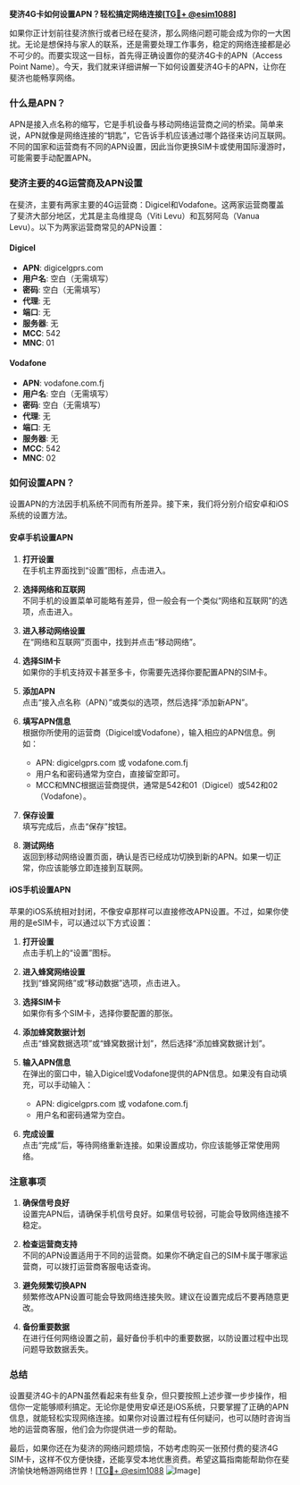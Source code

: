 **斐济4G卡如何设置APN？轻松搞定网络连接[[TG💪+ @esim1088](https://t.me/s/esim1088)]**

如果你正计划前往斐济旅行或者已经在斐济，那么网络问题可能会成为你的一大困扰。无论是想保持与家人的联系，还是需要处理工作事务，稳定的网络连接都是必不可少的。而要实现这一目标，首先得正确设置你的斐济4G卡的APN（Access Point Name）。今天，我们就来详细讲解一下如何设置斐济4G卡的APN，让你在斐济也能畅享网络。

### 什么是APN？

APN是接入点名称的缩写，它是手机设备与移动网络运营商之间的桥梁。简单来说，APN就像是网络连接的“钥匙”，它告诉手机应该通过哪个路径来访问互联网。不同的国家和运营商有不同的APN设置，因此当你更换SIM卡或使用国际漫游时，可能需要手动配置APN。

### 斐济主要的4G运营商及APN设置

在斐济，主要有两家主要的4G运营商：Digicel和Vodafone。这两家运营商覆盖了斐济大部分地区，尤其是主岛维提岛（Viti Levu）和瓦努阿岛（Vanua Levu）。以下为两家运营商常见的APN设置：

#### Digicel
- **APN**: digicelgprs.com  
- **用户名**: 空白（无需填写）  
- **密码**: 空白（无需填写）  
- **代理**: 无  
- **端口**: 无  
- **服务器**: 无  
- **MCC**: 542  
- **MNC**: 01  

#### Vodafone
- **APN**: vodafone.com.fj  
- **用户名**: 空白（无需填写）  
- **密码**: 空白（无需填写）  
- **代理**: 无  
- **端口**: 无  
- **服务器**: 无  
- **MCC**: 542  
- **MNC**: 02  

### 如何设置APN？

设置APN的方法因手机系统不同而有所差异。接下来，我们将分别介绍安卓和iOS系统的设置方法。

#### 安卓手机设置APN

1. **打开设置**  
   在手机主界面找到“设置”图标，点击进入。

2. **选择网络和互联网**  
   不同手机的设置菜单可能略有差异，但一般会有一个类似“网络和互联网”的选项，点击进入。

3. **进入移动网络设置**  
   在“网络和互联网”页面中，找到并点击“移动网络”。

4. **选择SIM卡**  
   如果你的手机支持双卡甚至多卡，你需要先选择你要配置APN的SIM卡。

5. **添加APN**  
   点击“接入点名称（APN）”或类似的选项，然后选择“添加新APN”。

6. **填写APN信息**  
   根据你所使用的运营商（Digicel或Vodafone），输入相应的APN信息。例如：
   - APN: digicelgprs.com 或 vodafone.com.fj
   - 用户名和密码通常为空白，直接留空即可。
   - MCC和MNC根据运营商提供，通常是542和01（Digicel）或542和02（Vodafone）。

7. **保存设置**  
   填写完成后，点击“保存”按钮。

8. **测试网络**  
   返回到移动网络设置页面，确认是否已经成功切换到新的APN。如果一切正常，你应该能够立即连接到互联网。

#### iOS手机设置APN

苹果的iOS系统相对封闭，不像安卓那样可以直接修改APN设置。不过，如果你使用的是eSIM卡，可以通过以下方式设置：

1. **打开设置**  
   点击手机上的“设置”图标。

2. **进入蜂窝网络设置**  
   找到“蜂窝网络”或“移动数据”选项，点击进入。

3. **选择SIM卡**  
   如果你有多个SIM卡，选择你要配置的那张。

4. **添加蜂窝数据计划**  
   点击“蜂窝数据选项”或“蜂窝数据计划”，然后选择“添加蜂窝数据计划”。

5. **输入APN信息**  
   在弹出的窗口中，输入Digicel或Vodafone提供的APN信息。如果没有自动填充，可以手动输入：
   - APN: digicelgprs.com 或 vodafone.com.fj
   - 用户名和密码通常为空白。

6. **完成设置**  
   点击“完成”后，等待网络重新连接。如果设置成功，你应该能够正常使用网络。

### 注意事项

1. **确保信号良好**  
   设置完APN后，请确保手机信号良好。如果信号较弱，可能会导致网络连接不稳定。

2. **检查运营商支持**  
   不同的APN设置适用于不同的运营商。如果你不确定自己的SIM卡属于哪家运营商，可以拨打运营商客服电话查询。

3. **避免频繁切换APN**  
   频繁修改APN设置可能会导致网络连接失败。建议在设置完成后不要再随意更改。

4. **备份重要数据**  
   在进行任何网络设置之前，最好备份手机中的重要数据，以防设置过程中出现问题导致数据丢失。

### 总结

设置斐济4G卡的APN虽然看起来有些复杂，但只要按照上述步骤一步步操作，相信你一定能够顺利搞定。无论你是使用安卓还是iOS系统，只要掌握了正确的APN信息，就能轻松实现网络连接。如果你对设置过程有任何疑问，也可以随时咨询当地的运营商客服，他们会为你提供进一步的帮助。

最后，如果你还在为斐济的网络问题烦恼，不妨考虑购买一张预付费的斐济4G SIM卡，这样不仅方便快捷，还能享受本地优惠资费。希望这篇指南能帮助你在斐济愉快地畅游网络世界！[[TG💪+ @esim1088](https://t.me/s/esim1088) ![Image](https://i.postimg.cc/4NQfJmqS/Snipaste-2025-05-13-00-14-12.png)]